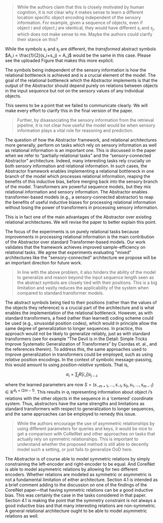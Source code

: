 > While the authors claim that this is closely motivated by human cognition, it is not clear why it makes sense to learn a different location specific object encoding independent of the sensory information. For example, given a sequence of objects, even if object $i$ and object $j$ are identical, they would have different $s_i$ and $s_j$, which does not make sense to me. Maybe the authors could clarify their stance on this?

While the symbols $s_i$ and $s_j$ are different, the *transformed* abstract symbols $A_i = \frac{1}{2}(s_i+s_j) = A_j$ would be the same in this case. Please see the uploaded Figure that makes this more explicit.

The symbols being independent of the sensory information is how the relational bottleneck is achieved and is a crucial element of the model. The goal of the relational bottleneck which the Abstractor implements is that the output of the Abstractor should depend purely on relations between objects in the input sequence but not on the sensory values of any individual objects.

This seems to be a point that we failed to communicate clearly. We will make every effort to clarify this in the final version of the paper.

> Further, by disassociating the sensory information from the retrieval pipeline, it is not clear how useful the model would be when sensory information plays a vital role for reasoning and prediction.

The question of how the Abstractor framework, and relational architectures more generally, perform on tasks which rely on sensory information as well as relational information is an important one. This is discussed in the paper when we refer to “partially-relational tasks” and the “sensory-connected Abstractor” architecture. Indeed, many interesting tasks rely crucially on both sensory information and relational information. In such cases, the Abstractor framework enables implementing a relational bottleneck in one branch of the model which processes relational information, reaping the benefits of this inductive bias, before merging back into the sensory branch of the model. Transformers are powerful sequence models, but they mix relational information and sensory information. The Abstractor enables transformer-based models (e.g., a sensory-connected abstractor) to reap the benefits of useful inductive biases for processing relational information without losing the power of transformers in processing sensory information.

This is in fact one of the main advantages of the Abstractor over existing relational architectures. We will revise the paper to better explain this point.

The focus of the experiments is on purely relational tasks because improvements in processing relational information is the main contribution of the Abstractor over standard Transformer-based models. Our work validates that the framework achieves improved sample-efficiency on relational tasks. We agree that experiments evaluating "mixed" architectures like the "sensory-connected" architecture we propose will be an important direction for future work.

> In line with the above problem, it also hinders the ability of the model to generalize and reason beyond the input sequence length seen as the abstract symbols are closely tied with their positions. This is a big limitation and vastly reduces the applicability of the system when compared to standard transformer models.

The abstract symbols being tied to their positions (rather than the values of the objects they reference) is a crucial part of the architecture and is what enables the implementation of the relational bottleneck. However, as with standard transformers, a fixed (rather than learned) coding scheme could be used (e.g., sinusoidal position codes), which would in principle allow the same degree of generalization to longer sequences. In practice, this approach would not be likely to generalize reliably, just as with standard transformers (see for example “The Devil is in the Detail: Simple Tricks Improve Systematic Generalization of Transformers” by Csordas et. al., and the references therein). To address this, the same approaches used to improve generalization in transformers could be employed, such as using *relative* position encodings. In the context of symbolic message-passing, this would amount to using *position-relative* symbols. That is,

$$
a_i = \sum_j R[i,j] s_{j-i},
$$

where the learned parameters are now $S = (s_{-m+1}, \ldots, s_{-1}, s_0, s_1, \ldots, s_{m-1}) \in {\mathbb R}^{d_s \times (2m - 1)}$.  This results in $a_i$ representing information about object $i$’s relations with the other objects in the sequence in a ‘centered’  coordinate system. Thus, abstractors have the same strengths and limitations as standard transformers with respect to generalization to longer sequences, and the same approaches can be employed to remedy this issue.

> While the authors encourage the use of asymmetric relationships by using different parameters for queries and keys, it would be nice to get a comparison with CoRelNet and other approaches on tasks that actually rely on symmetric relationships. This is important to understand whether the proposed method is still able to decently model such a setting, or just fails to generalize OoD here.

The Abstractor is of course able to model symmetric relations by simply constraining the left-encoder and right-encoder to be equal. And CorelNet is able to model asymmetric relations by allowing for two different encoders. Whether relations are modeled as symmetric or asymmetric is not a fundamental limitation of either architecture. Section 4.1 is intended as a brief comment adding to the discussion on one of the findings of the CorelNet paper—that having symmetric relations can be a good inductive bias. This was certainly the case in the tasks considered in that paper. Section 4.1 is making the point that the symmetry constraint is not always a good inductive bias and that many interesting relations are non-symmetric. A general relational architecture ought to be able to model asymmetric relations as well.
